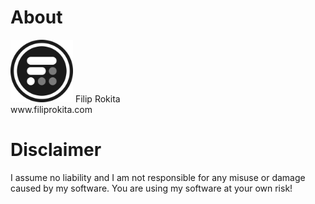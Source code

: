 # About
<img src="filiprokita.png" width=100 height=100/>
Filip Rokita<br/>
www.filiprokita.com

# Disclaimer
I assume no liability and I am not responsible for any misuse or damage caused by my software. You are using my software at your own risk!
